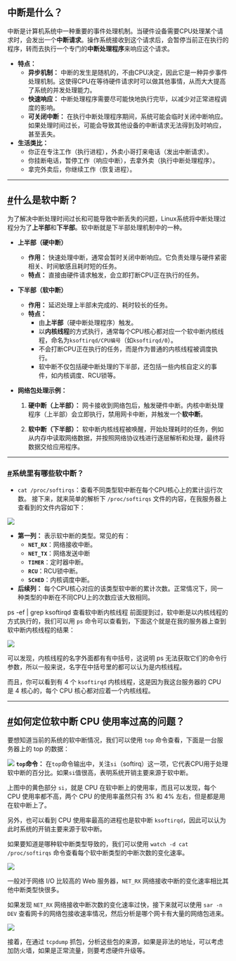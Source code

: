 ## 中断是什么？

中断是计算机系统中一种重要的事件处理机制。当硬件设备需要CPU处理某个请求时，会发出一个**中断请求**。操作系统接收到这个请求后，会暂停当前正在执行的程序，转而去执行一个专门的**中断处理程序**来响应这个请求。
- **特点：**
    - **异步机制：** 中断的发生是随机的，不由CPU决定，因此它是一种异步事件处理机制。这使得CPU在等待硬件请求时可以做其他事情，从而大大提高了系统的并发处理能力。
    - **快速响应：** 中断处理程序需要尽可能快地执行完毕，以减少对正常进程调度的影响。
    - **可关闭中断：** 在执行中断处理程序期间，系统可能会临时关闭中断响应。如果处理时间过长，可能会导致其他设备的中断请求无法得到及时响应，甚至丢失。
- **生活类比：**
    - 你正在专注工作（执行进程），外卖小哥打来电话（发出中断请求）。
    - 你挂断电话，暂停工作（响应中断），去拿外卖（执行中断处理程序）。
    - 拿完外卖后，你继续工作（恢复进程）。
---

## [#](https://xiaolincoding.com/os/1_hardware/soft_interrupt.html#%E4%BB%80%E4%B9%88%E6%98%AF%E8%BD%AF%E4%B8%AD%E6%96%AD)什么是软中断？

为了解决中断处理时间过长和可能导致中断丢失的问题，Linux系统将中断处理过程分为了**上半部**和**下半部**。软中断就是下半部处理机制中的一种。

- **上半部（硬中断）**
    - **作用：** 快速处理中断，通常会暂时关闭中断响应。它负责处理与硬件紧密相关、时间敏感且耗时短的任务。
    - **特点：** 直接由硬件请求触发，会立即打断CPU正在执行的任务。
- **下半部（软中断）**
    - **作用：** 延迟处理上半部未完成的、耗时较长的任务。
    - **特点：**
        - 由**上半部**（硬中断处理程序）触发。
        - 以**内核线程**的方式执行，通常每个CPU核心都对应一个软中断内核线程，命名为`ksoftirqd/CPU编号`（如`ksoftirqd/0`）。
        - 不会打断CPU正在执行的任务，而是作为普通的内核线程被调度执行。
        - 软中断不仅包括硬中断处理的下半部，还包括一些内核自定义的事件，如内核调度、RCU锁等。
            
- **网络包处理示例：**
    
    1. **硬中断（上半部）：** 网卡接收到网络包后，触发硬件中断。内核中断处理程序（上半部）会立即执行，禁用网卡中断，并触发一个**软中断**。
        
    2. **软中断（下半部）：** 软中断内核线程被唤醒，开始处理耗时的任务，例如从内存中读取网络数据，并按照网络协议栈进行逐层解析和处理，最终将数据交给应用程序。

---

### [#](https://xiaolincoding.com/os/1_hardware/soft_interrupt.html#%E7%B3%BB%E7%BB%9F%E9%87%8C%E6%9C%89%E5%93%AA%E4%BA%9B%E8%BD%AF%E4%B8%AD%E6%96%AD)系统里有哪些软中断？

- `cat /proc/softirqs`：查看不同类型软中断在每个CPU核心上的累计运行次数。
接下来，就来简单的解析下 `/proc/softirqs` 文件的内容，在我服务器上查看到的文件内容如下：

![](https://cdn.xiaolincoding.com/gh/xiaolincoder/ImageHost3@main/%E6%93%8D%E4%BD%9C%E7%B3%BB%E7%BB%9F/%E8%BD%AF%E4%B8%AD%E6%96%AD/softirqs.png)

- **第一列：** 表示软中断的类型。常见的有：
    - **`NET_RX`**：网络接收中断。 
    - **`NET_TX`**：网络发送中断    
    - **`TIMER`**：定时器中断。
    - **`RCU`**：RCU锁中断。
    - **`SCHED`**：内核调度中断。
- **后续列：** 每个CPU核心对应的该类型软中断的累计次数。正常情况下，同一种类型的中断在不同CPU上的次数应该大致相同。

ps -ef | grep ksoftirqd 查看软中断内核线程
前面提到过，软中断是以内核线程的方式执行的，我们可以用 `ps` 命令可以查看到，下面这个就是在我的服务器上查到软中断内核线程的结果：

![](https://cdn.xiaolincoding.com/gh/xiaolincoder/ImageHost3@main/%E6%93%8D%E4%BD%9C%E7%B3%BB%E7%BB%9F/%E8%BD%AF%E4%B8%AD%E6%96%AD/ksoftirqd.png)

可以发现，内核线程的名字外面都有有中括号，这说明 ps 无法获取它们的命令行参数，所以一般来说，名字在中括号里的都可以认为是内核线程。

而且，你可以看到有 4 个 `ksoftirqd` 内核线程，这是因为我这台服务器的 CPU 是 4 核心的，每个 CPU 核心都对应着一个内核线程。

---

## [#](https://xiaolincoding.com/os/1_hardware/soft_interrupt.html#%E5%A6%82%E4%BD%95%E5%AE%9A%E4%BD%8D%E8%BD%AF%E4%B8%AD%E6%96%AD-cpu-%E4%BD%BF%E7%94%A8%E7%8E%87%E8%BF%87%E9%AB%98%E7%9A%84%E9%97%AE%E9%A2%98)如何定位软中断 CPU 使用率过高的问题？

要想知道当前的系统的软中断情况，我们可以使用 `top` 命令查看，下面是一台服务器上的 top 的数据：

![](https://cdn.xiaolincoding.com/gh/xiaolincoder/ImageHost3@main/%E6%93%8D%E4%BD%9C%E7%B3%BB%E7%BB%9F/%E8%BD%AF%E4%B8%AD%E6%96%AD/top_si.png)
**`top`命令：** 在`top`命令输出中，关注`si`（softirq）这一项，它代表CPU用于处理软中断的百分比。如果`si`值很高，表明系统开销主要来源于软中断。

上图中的黄色部分 `si`，就是 CPU 在软中断上的使用率，而且可以发现，每个 CPU 使用率都不高，两个 CPU 的使用率虽然只有 3% 和 4% 左右，但是都是用在软中断上了。

另外，也可以看到 CPU 使用率最高的进程也是软中断 `ksoftirqd`，因此可以认为此时系统的开销主要来源于软中断。

如果要知道是哪种软中断类型导致的，我们可以使用 `watch -d cat /proc/softirqs` 命令查看每个软中断类型的中断次数的变化速率。

![](https://cdn.xiaolincoding.com/gh/xiaolincoder/ImageHost3@main/%E6%93%8D%E4%BD%9C%E7%B3%BB%E7%BB%9F/%E8%BD%AF%E4%B8%AD%E6%96%AD/watch.png)

一般对于网络 I/O 比较高的 Web 服务器，`NET_RX` 网络接收中断的变化速率相比其他中断类型快很多。

如果发现 `NET_RX` 网络接收中断次数的变化速率过快，接下来就可以使用 `sar -n DEV` 查看网卡的网络包接收速率情况，然后分析是哪个网卡有大量的网络包进来。

![](https://cdn.xiaolincoding.com/gh/xiaolincoder/ImageHost3@main/%E6%93%8D%E4%BD%9C%E7%B3%BB%E7%BB%9F/%E8%BD%AF%E4%B8%AD%E6%96%AD/sar_dev.png)

接着，在通过 `tcpdump` 抓包，分析这些包的来源，如果是非法的地址，可以考虑加防火墙，如果是正常流量，则要考虑硬件升级等。